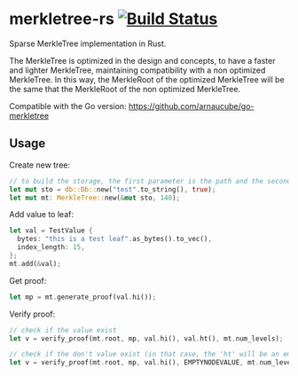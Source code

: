 # merkletree-rs [![Build Status](https://travis-ci.org/arnaucube/merkletree-rs.svg?branch=master)](https://travis-ci.org/arnaucube/merkletree-rs)
Sparse MerkleTree implementation in Rust.

The MerkleTree is optimized in the design and concepts, to have a faster and lighter MerkleTree, maintaining compatibility with a non optimized MerkleTree. In this way, the MerkleRoot of the optimized MerkleTree will be the same that the MerkleRoot of the non optimized MerkleTree.

Compatible with the Go version: https://github.com/arnaucube/go-merkletree


## Usage
Create new tree:
```rust
// to build the storage, the first parameter is the path and the second parameter specifies if wants to use a in_memory database or a directory of the filesystem
let mut sto = db::Db::new("test".to_string(), true);
let mut mt: MerkleTree::new(&mut sto, 140);
```

Add value to leaf:
```rust
let val = TestValue {
  bytes: "this is a test leaf".as_bytes().to_vec(),
  index_length: 15,
};
mt.add(&val);
```

Get proof:
```rust
let mp = mt.generate_proof(val.hi());
```

Verify proof:
```rust
// check if the value exist
let v = verify_proof(mt.root, mp, val.hi(), val.ht(), mt.num_levels);

// check if the don't value exist (in that case, the 'ht' will be an empty value)
let v = verify_proof(mt.root, mp, val.hi(), EMPTYNODEVALUE, mt.num_levels);
```
